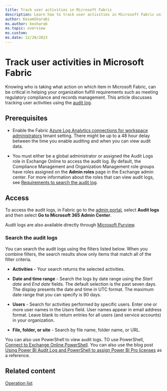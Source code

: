 ```yaml
---
title: Track user activities in Microsoft Fabric
description: Learn how to track user activities in Microsoft Fabric using the audit log.
author: KesemSharabi
ms.author: kesharab
ms.topic: overview
ms.custom:
ms.date: 12/20/2023
---
```


# Track user activities in Microsoft Fabric

Knowing who is taking what action on which item in Microsoft Fabric, can be critical in helping your organization fulfill requirements such as meeting regulatory compliance and records management. This article discusses tracking user activities using the [audit log](/purview/audit-log-activities).

## Prerequisites

* Enable the Fabric [Azure Log Analytics connections for workspace administrators](../admin/service-admin-portal-audit-usage.md#azure-log-analytics-connections-for-workspace-administrators) tenant setting. There might be up to a 48 hour delay between the time you enable auditing and when you can view audit data.

* You must either be a global administrator or assigned the Audit Logs role in Exchange Online to access the audit log. By default, the Compliance Management and Organization Management role groups have roles assigned on the **Admin roles** page in the Exchange admin center. For more information about the roles that can view audit logs, see [Requirements to search the audit log](/microsoft-365/compliance/search-the-audit-log-in-security-and-compliance#before-you-search-the-audit-log).

## Access

To access the audit logs, in Fabric go to the [admin portal](../admin/admin-center.md), select **Audit logs** and then select **Go to Microsoft 365 Admin Center**.

Audit logs are also available directly through [Microsoft Purview](https://compliance.microsoft.com/auditlogsearch).

### Search the audit logs

You can search the audit logs using the filters listed below. When you combine filters, the search results show only items that match all of the filter criteria.

* **Activities** - Your search returns the selected activities.

* **Date and time range** - Search the logs by date range using the *Start date* and *End date* fields. The default selection is the past seven days. The display presents the date and time in UTC format. The maximum date range that you can specify is 90 days.

* **Users** - Search for activities performed by specific users. Enter one or more user names in the *Users* field. User names appear in email address format. Leave blank to return entries for all users (and service accounts) in your organization.

* **File, folder, or site** - Search by file name, folder name, or URL.

You can also use PowerShell to view audit logs. TO use PowerShell, [Connect to Exchange Online PowerShell](/powershell/exchange/connect-to-exchange-online-powershell?view=exchange-ps). You can also use the blog post [Using Power BI Audit Log and PowerShell to assign Power BI Pro licenses](https://powerbi.microsoft.com/blog/using-power-bi-audit-log-and-powershell-to-assign-power-bi-pro-licenses/) as a reference.

## Related content

[Operation list](operation-list.md)
